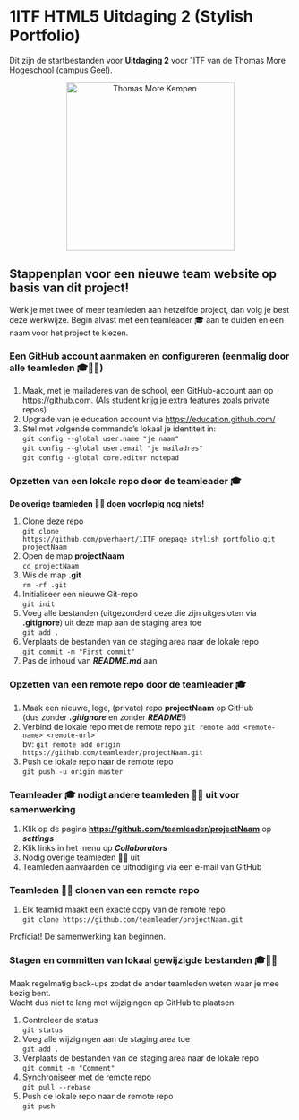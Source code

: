 # 1ITF HTML5 Uitdaging 2 (Stylish Portfolio)
Dit zijn de startbestanden voor **Uitdaging 2** voor 1ITF van de Thomas More Hogeschool (campus Geel).

<p align="center">
    <img src="https://www.thomasmore.be/themes/wundertheme/logo.svg" alt="Thomas More Kempen" width="300" />
</p>

## Stappenplan voor een nieuwe team website op basis van dit project!

Werk je met twee of meer teamleden aan hetzelfde project, dan volg je best deze werkwijze. Begin alvast met een teamleader 🎓 aan te duiden en een naam voor het project te kiezen.

### Een GitHub account aanmaken en configureren (eenmalig door alle teamleden 🎓👤👤)

1. Maak, met je mailaderes van de school, een GitHub-account aan op https://github.com. (Als student krijg je extra features zoals private repos)
2. Upgrade van je education account via https://education.github.com/
3. Stel met volgende commando’s lokaal je identiteit in:   
`git config ‐‐global user.name "je naam"`   
`git config ‐‐global user.email "je mailadres"`   
`git config ‐‐global core.editor notepad`


### Opzetten van een lokale repo door de teamleader 🎓

**De overige teamleden 👤👤 doen voorlopig nog niets!**

1. Clone deze repo  
`git clone https://github.com/pverhaert/1ITF_onepage_stylish_portfolio.git projectNaam`
2. Open de map **projectNaam**  
`cd projectNaam`  
3. Wis de map **.git**  
`rm -rf .git`  
4. Initialiseer een nieuwe Git-repo   
`git init`  
5. Voeg alle bestanden (uitgezonderd deze die zijn uitgesloten via **.gitignore**) uit deze map aan de staging area toe     
`git add .`  
6. Verplaats de bestanden van de staging area naar de lokale repo  
`git commit -m "First commit"`  
7. Pas de inhoud van ***README.md*** aan

### Opzetten van een remote repo door de teamleader 🎓

1. Maak een nieuwe, lege, (private) repo **projectNaam** op GitHub   
(dus zonder ***.gitignore*** en zonder ***README***!)
2. Verbind de lokale repo met de remote repo `git remote add <remote‐name> <remote‐url>`   
bv: `git remote add origin https://github.com/teamleader/projectNaam.git`
3. Push de lokale repo naar de remote repo  
`git push ‐u origin master`  

### Teamleader 🎓 nodigt andere teamleden 👤👤 uit voor samenwerking

1. Klik op de pagina **https://github.com/teamleader/projectNaam** op ***settings***
2. Klik links in het menu op ***Collaborators***
3. Nodig overige teamleden 👤👤 uit
4. Teamleden aanvaarden de uitnodiging via een e-mail van GitHub

### Teamleden 👤👤 clonen van een remote repo

1. Elk teamlid maakt een exacte copy van de remote repo  
`git clone https://github.com/teamleader/projectNaam.git`

Proficiat! De samenwerking kan beginnen.

### Stagen en committen van lokaal gewijzigde bestanden 🎓👤👤

Maak regelmatig back-ups zodat de ander teamleden weten waar je mee bezig bent.   
Wacht dus niet te lang met wijzigingen op GitHub te plaatsen. 

1. Controleer de status  
`git status`  
2. Voeg alle wijzigingen aan de staging area toe  
`git add .`  
3. Verplaats de bestanden van de staging area naar de lokale repo  
`git commit -m "Comment"`  
4. Synchroniseer met de remote repo  
`git pull --rebase`  
5. Push de lokale repo naar de remote repo  
`git push`  
